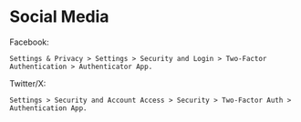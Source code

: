 # Social Media

Facebook:

    Settings & Privacy > Settings > Security and Login > Two-Factor Authentication > Authenticator App.

Twitter/X:

    Settings > Security and Account Access > Security > Two-Factor Auth > Authentication App.